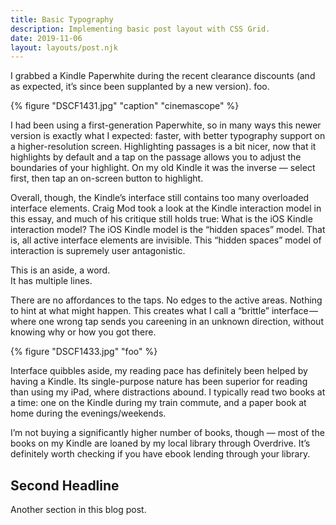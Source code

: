 ```yaml
---
title: Basic Typography
description: Implementing basic post layout with CSS Grid.
date: 2019-11-06
layout: layouts/post.njk
---
```


I grabbed a Kindle Paperwhite during the recent clearance discounts (and as expected, it’s since been supplanted by a new version). foo.

{% figure "DSCF1431.jpg" "caption" "cinemascope" %}

I had been using a first-generation Paperwhite, so in many ways this newer version is exactly what I expected: faster, with better typography support on a higher-resolution screen. Highlighting passages is a bit nicer, now that it highlights by default and a tap on the passage allows you to adjust the boundaries of your highlight. On my old Kindle it was the inverse — select first, then tap an on-screen button to highlight.

<div class="aside-right-wrap">

Overall, though, the Kindle’s interface still contains too many overloaded interface elements. Craig Mod took a look at the Kindle interaction model in this essay, and much of his critique still holds true: What is the iOS Kindle interaction model? The iOS Kindle model is the “hidden spaces” model. That is, all active interface elements are invisible. This “hidden spaces” model of interaction is supremely user antagonistic.

<aside>

This is an aside, a word.<br>It has multiple lines.

</aside>

</div>



There are no affordances to the taps. No edges to the active areas. Nothing to hint at what might happen. This creates what I call a “brittle” interface — where one wrong tap sends you careening in an unknown direction, without knowing why or how you got there. 

{% figure "DSCF1433.jpg" "foo" %}

Interface quibbles aside, my reading pace has definitely been helped by having a Kindle. Its single-purpose nature has been superior for reading than using my iPad, where distractions abound. I typically read two books at a time: one on the Kindle during my train commute, and a paper book at home during the evenings/weekends.

I’m not buying a significantly higher number of books, though — most of the books on my Kindle are loaned by my local library through Overdrive. It’s definitely worth checking if you have ebook lending through your library.

## Second Headline

Another section in this blog post.